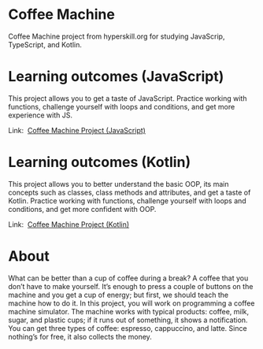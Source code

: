 # Coffee Machine
Coffee Machine project from hyperskill.org for studying JavaScrip, TypeScript, and Kotlin.

# Learning outcomes (JavaScript)
This project allows you to get a taste of JavaScript. Practice working with functions, challenge yourself with loops and conditions, and get more experience with JS.
<p>Link:&nbsp;&nbsp;<a href="https://hyperskill.org/projects/220?track=32">Coffee Machine Project (JavaScript)</a></p>

# Learning outcomes (Kotlin)
This project allows you to better understand the basic OOP, its main concepts such as classes, class methods and attributes, and get a taste of Kotlin. Practice working with functions, challenge yourself with loops and conditions, and get more confident with OOP.
<p>Link:&nbsp;&nbsp;<a href="https://hyperskill.org/projects/220?track=32">Coffee Machine Project (Kotlin)</a></p>

# About
What can be better than a cup of coffee during a break? A coffee that you don’t have to make yourself. It’s enough to press a couple of buttons on the machine and you get a cup of energy; but first, we should teach the machine how to do it. In this project, you will work on programming a coffee machine simulator. The machine works with typical products: coffee, milk, sugar, and plastic cups; if it runs out of something, it shows a notification. You can get three types of coffee: espresso, cappuccino, and latte. Since nothing’s for free, it also collects the money.

